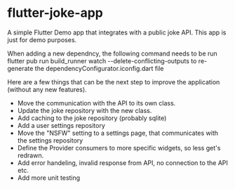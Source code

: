 # flutter-joke-app
A simple Flutter Demo app that integrates with a public joke API. This app is just for demo purposes.

When adding a new dependncy, the following command needs to be run flutter pub run build_runner watch --delete-conflicting-outputs to re-generate the dependencyConfigurator.iconfig.dart file


Here are a few things that can be the next step to improve the application (without any new features).
- Move the communication with the API to its own class.
- Update the joke repository with the new class.
- Add caching to the joke repository (probably sqlite)
- Add a user settings repository
- Move the "NSFW" setting to a settings page, that communicates with the settings repository
- Define the Provider consumers to more specific widgets, so less get's redrawn.
- Add error handeling, invalid response from API, no connection to the API etc.
- Add more unit testing
